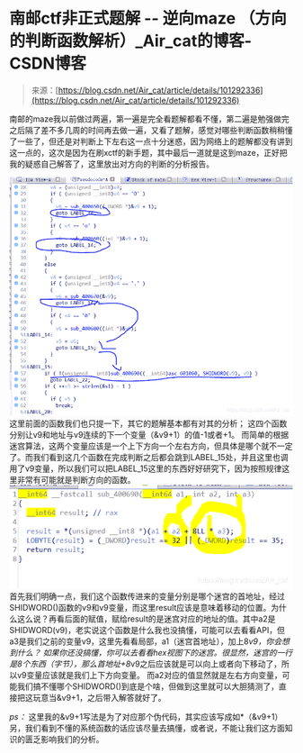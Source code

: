 <!--yml
category: 未分类
date: 2022-04-26 14:37:54
-->

# 南邮ctf非正式题解 -- 逆向maze （方向的判断函数解析）_Air_cat的博客-CSDN博客

> 来源：[https://blog.csdn.net/Air_cat/article/details/101292336](https://blog.csdn.net/Air_cat/article/details/101292336)

南邮的maze我以前做过两遍，第一遍是完全看题解都看不懂，第二遍是勉强做完之后隔了差不多几周的时间再去做一遍，又看了题解，感觉对哪些判断函数稍稍懂了一些了，但还是对判断上下左右这一点十分迷惑，因为网络上的题解都没有讲到这一点的，这次是因为在刷xctf的新手题，其中最后一道就是这到maze，正好把我的疑惑自己解答了，这里放出对方向的判断的分析报告。

![在这里插入图片描述](img/ffcad7885b16595382bdaa5ad674e788.png)这里前面的函数我们也只提一下，其它的题解基本都有对其的分析；
这四个函数分别让v9和地址与v9连续的下一个变量（&v9+1）的值-1或者+1。
而简单的根据迷宫算法，这两个变量应该是一个上下方向一个左右方向，但具体是哪个就不一定了。而我们看到这几个函数在完成判断之后都会跳到LABEL_15处，并且这里也调用了v9变量，所以我们可以把LABEL_15这里的东西好好研究下，因为按照规律这里非常有可能就是判断方向的函数。
![在这里插入图片描述](img/e8eef34c435cfd28c10f6e7535cb6705.png)首先我们明确一点，我们这个函数传进来的变量分别是哪个迷宫的首地址，经过SHIDWORD()函数的v9和v9变量，而这里result应该是意味着移动的位置。为什么这么说？再看后面的赋值，赋给result的是迷宫对应的地址的值。其中a2是SHIDWORD(v9)，老实说这个函数是什么我也没搞懂，可能可以去看看API，但a3是我们之前的变量v9，这里先看看局部，a1（迷宫首地址），加上8*v9，你会想到什么？
如果你还没搞懂，你可以去看看hex视图下的迷宫。很显然，迷宫的一行是8个东西（字节），那么首地址+8*v9之后应该就是可以向上或者向下移动了，所以v9变量应该就是我们上下方向变量。
而a2对应的值显然就是左右方向变量，可能我们搞不懂哪个SHIDWORD()到底是个啥，但做到这里就可以大胆猜测了，直接把这玩意当&v9+1，之后带入解答就好了。

*ps：* 这里我的&v9+1写法是为了对应那个伪代码，其实应该写成如*（&v9+1）
另，我们看到不懂的系统函数的话应该尽量去搞懂，或者说，不能让我们这方面知识的匮乏影响我们的分析。